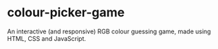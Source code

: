 # colour-picker-game
An interactive (and responsive) RGB colour guessing game, made using HTML, CSS and JavaScript.
